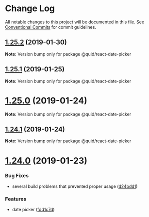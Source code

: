 # Change Log

All notable changes to this project will be documented in this file.
See [Conventional Commits](https://conventionalcommits.org) for commit guidelines.

## [1.25.2](https://github.com/quid/ui-framework/tree/master/packages/react-date-picker/compare/v1.25.1...v1.25.2) (2019-01-30)

**Note:** Version bump only for package @quid/react-date-picker





## [1.25.1](https://github.com/quid/ui-framework/compare/v1.25.0...v1.25.1) (2019-01-25)

**Note:** Version bump only for package @quid/react-date-picker





# [1.25.0](https://github.com/quid/ui-framework/compare/v1.24.1...v1.25.0) (2019-01-24)

**Note:** Version bump only for package @quid/react-date-picker





## [1.24.1](https://github.com/quid/ui-framework/compare/v1.24.0...v1.24.1) (2019-01-24)

**Note:** Version bump only for package @quid/react-date-picker





# [1.24.0](https://github.com/quid/ui-framework/compare/v1.23.0...v1.24.0) (2019-01-23)


### Bug Fixes

* several build problems that prevented proper usage ([d24bdd1](https://github.com/quid/ui-framework/commit/d24bdd1))


### Features

* date picker ([fdd1c7d](https://github.com/quid/ui-framework/commit/fdd1c7d))
